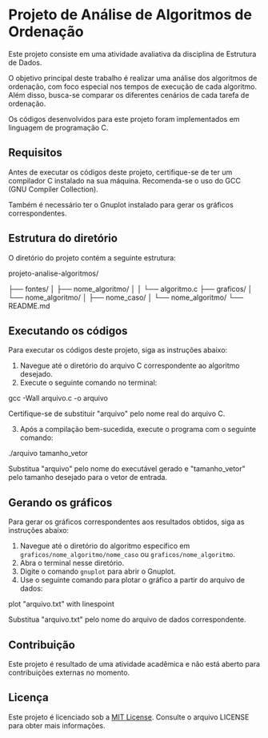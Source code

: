 # Projeto de Análise de Algoritmos de Ordenação

Este projeto consiste em uma atividade avaliativa da disciplina de Estrutura de Dados.

O objetivo principal deste trabalho é realizar uma análise dos algoritmos de ordenação, com foco especial nos tempos de execução de cada algoritmo. Além disso, busca-se comparar os diferentes cenários de cada tarefa de ordenação.

Os códigos desenvolvidos para este projeto foram implementados em linguagem de programação C.

## Requisitos

Antes de executar os códigos deste projeto, certifique-se de ter um compilador C instalado na sua máquina. Recomenda-se o uso do GCC (GNU Compiler Collection).

Também é necessário ter o Gnuplot instalado para gerar os gráficos correspondentes.

## Estrutura do diretório

O diretório do projeto contém a seguinte estrutura:

projeto-analise-algoritmos/

├── fontes/ 
│ ├── nome_algoritmo/
│ │ └── algoritmo.c
├── graficos/
│ └── nome_algoritmo/
│ ├── nome_caso/
│ └── nome_algoritmo/
└── README.md

## Executando os códigos

Para executar os códigos deste projeto, siga as instruções abaixo:

1. Navegue até o diretório do arquivo C correspondente ao algoritmo desejado.
2. Execute o seguinte comando no terminal:


gcc -Wall arquivo.c -o arquivo


Certifique-se de substituir "arquivo" pelo nome real do arquivo C.

3. Após a compilação bem-sucedida, execute o programa com o seguinte comando:


./arquivo tamanho_vetor


Substitua "arquivo" pelo nome do executável gerado e "tamanho_vetor" pelo tamanho desejado para o vetor de entrada.

## Gerando os gráficos

Para gerar os gráficos correspondentes aos resultados obtidos, siga as instruções abaixo:

1. Navegue até o diretório do algoritmo específico em `graficos/nome_algoritmo/nome_caso` ou `graficos/nome_algoritmo`.
2. Abra o terminal nesse diretório.
3. Digite o comando `gnuplot` para abrir o Gnuplot.
4. Use o seguinte comando para plotar o gráfico a partir do arquivo de dados:

plot "arquivo.txt" with linespoint


Substitua "arquivo.txt" pelo nome do arquivo de dados correspondente.

## Contribuição

Este projeto é resultado de uma atividade acadêmica e não está aberto para contribuições externas no momento.

## Licença

Este projeto é licenciado sob a [MIT License](https://opensource.org/licenses/MIT). Consulte o arquivo LICENSE para obter mais informações.
